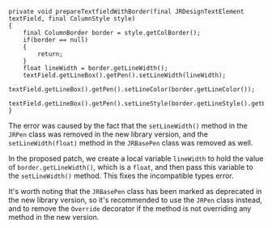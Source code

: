 ```
private void prepareTextfieldWithBorder(final JRDesignTextElement textField, final ColumnStyle style)
{
    final ColumnBorder border = style.getColBorder();
    if(border == null)
    {
        return;
    }
    float lineWidth = border.getLineWidth();
    textField.getLineBox().getPen().setLineWidth(lineWidth);
    textField.getLineBox().getPen().setLineColor(border.getLineColor());
    textField.getLineBox().getPen().setLineStyle(border.getLineStyle().getLineStyleEnum());
}
```
The error was caused by the fact that the `setLineWidth()` method in the `JRPen` class was removed in the new library version, and the `setLineWidth(float)` method in the `JRBasePen` class was removed as well.

In the proposed patch, we create a local variable `lineWidth` to hold the value of `border.getLineWidth()`, which is a `float`, and then pass this variable to the `setLineWidth()` method. This fixes the incompatible types error.

It's worth noting that the `JRBasePen` class has been marked as deprecated in the new library version, so it's recommended to use the `JRPen` class instead, and to remove the `Override` decorator if the method is not overriding any method in the new version.